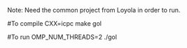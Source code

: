 Note: Need the common project from Loyola in order to run.

#To compile
CXX=icpc make gol

#To run
OMP_NUM_THREADS=2 ./gol
